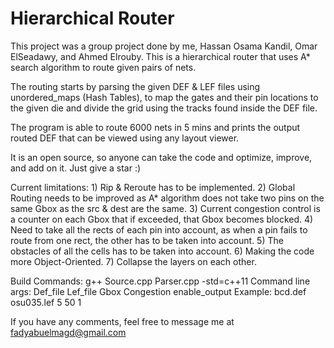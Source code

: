 # Hierarchical Router
This project was a group project done by me, Hassan Osama Kandil, Omar ElSeadawy, and Ahmed Elrouby.
This is a hierarchical router that uses A* search algorithm to route given pairs of nets.

The routing starts by parsing the given DEF & LEF files using unordered_maps (Hash Tables), to map the gates and their pin locations to the given die and divide the grid using the tracks found inside the DEF file.

The program is able to route 6000 nets in 5 mins and prints the output routed DEF that can be viewed using any layout viewer.

It is an open source, so anyone can take the code and optimize, improve, and add on it. Just give a star :)

Current limitations: 1) Rip & Reroute has to be implemented.
                     2) Global Routing needs to be improved as A* algorithm does not take two pins on the same Gbox as the src & dest are                           the same.
                     3) Current congestion control is a counter on each Gbox that if exceeded, that Gbox becomes blocked.
                     4) Need to take all the rects of each pin into account, as when a pin fails to route from one rect, the other has to                           be taken into account.
                     5) The obstacles of all the cells has to be taken into account.
                     6) Making the code more Object-Oriented.
                     7) Collapse the layers on each other.
                     
Build Commands: g++ Source.cpp Parser.cpp -std=c++11
Command line args: Def_file Lef_file Gbox Congestion enable_output
Example:           bcd.def  osu035.lef  5   50  1

If you have any comments, feel free to message me at fadyabuelmagd@gmail.com
